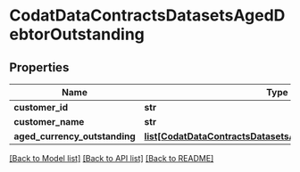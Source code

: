 # CodatDataContractsDatasetsAgedDebtorOutstanding

## Properties
Name | Type | Description | Notes
------------ | ------------- | ------------- | -------------
**customer_id** | **str** |  | [optional] 
**customer_name** | **str** |  | [optional] 
**aged_currency_outstanding** | [**list[CodatDataContractsDatasetsAgedCurrencyOutstanding]**](CodatDataContractsDatasetsAgedCurrencyOutstanding.md) |  | [optional] 

[[Back to Model list]](../README.md#documentation-for-models) [[Back to API list]](../README.md#documentation-for-api-endpoints) [[Back to README]](../README.md)

